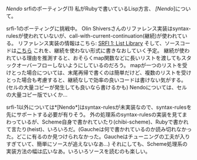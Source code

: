 *Nendo* srfiのポーティング(1)
私がRubyで書いているLisp方言、 *[Nendo*]について。

srfi-1のポーティングに挑戦中。
Olin Shiversさんのリファレンス実装はsyntax-rulesが使われていないが、call-with-current-continuation(継続)が使われている。
 リファレンス実装の情報はこちら: [SRFI 1: List Library](http://srfi.schemers.org/srfi-1/srfi-1.html)
 そして、ソースコードは[こちら](http://srfi.schemers.org/srfi-1/srfi-1-reference.scm)
これを、継続を使わない形式に書きなおしていく予定。
継続が使われている理由を推測すると、おそらくmap関数などに長いリストを渡してもスタックオーバーフローしないようにしているのだろう。
mapが一つのリストを受けとった場合については、末尾再帰で書くのは簡単だけど、複数のリストを受けとった場合も考慮すると、継続なしで効率の良いコードは書けない気がする。(セルの大量コピーが発生しても良いなら書けるかも)
Nendoについては、セルの大量コピー版でいくか...

srfi-1以外については*[Nendo*]はsyntax-rulesが未実装なので、syntax-rulesを先にサポートする必要が有りそう。
外の処理系のsyntax-rulesの実装を見てまわっているが、Scheme自身で書かれていたり(chibi-scheme)、Rubyで書かれて言たり(heist)、いろいろだ。(Gaucheは何で書かれているのか読み切れなかった。どこに有るのか見つけられなかった。Gaucheはチューニングの工夫が入りすぎていて、簡単にソースが追えないなあ...)
それにしても、Scheme処理系の実装方法の幅は広いなあ。いろいろソースを読むのも楽しい。

